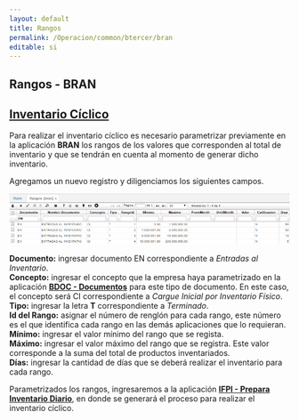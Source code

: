 ```yaml
---
layout: default
title: Rangos
permalink: /Operacion/common/btercer/bran
editable: si
---
```


## Rangos - BRAN

## [Inventario Cíclico](http://docs.oasiscom.com/Operacion/common/btercer/bran.md#inventario-cíclico)

Para realizar el inventario cíclico es necesario parametrizar previamente en la aplicación **BRAN** los rangos de los valores que corresponden al total de inventario y que se tendrán en cuenta al momento de generar dicho inventario.  

Agregamos un nuevo registro y diligenciamos los siguientes campos.  

![](BRAN.png)

**Documento:** ingresar documento EN correspondiente a _Entradas al Inventario_.  
**Concepto:** ingresar el concepto que la empresa haya parametrizado en la aplicación [**BDOC - Documentos**](http://docs.oasiscom.com/Operacion/common/bsistema/bdoc) para este tipo de documento. En este caso, el concepto será CI correspondiente a _Cargue Inicial por Inventario Físico_.  
**Tipo:** ingresar la letra **T** correspondiente a _Terminado_.  
**Id del Rango:** asignar el número de renglón para cada rango, este número es el que identifica cada rango en las demás aplicaciones que lo requieran.  
**Mínimo:** ingresar el valor mínimo del rango que se regista.  
**Máximo:** ingresar el valor máximo del rango que se registra. Este valor corresponde a la suma del total de productos inventariados.  
**Días:** ingresar la cantidad de días que se deberá realizar el inventario para cada rango.  

Parametrizados los rangos, ingresaremos a la aplicación [**IFPI - Prepara Inventario Diario**](http://docs.oasiscom.com/Operacion/scm/inventarios/ifisico/ifpi#inventario-cíclico), en donde se generará el proceso para realizar el inventario cíclico.  
